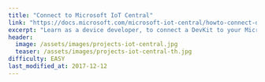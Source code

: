 ```yaml
---
title: "Connect to Microsoft IoT Central"
link: "https://docs.microsoft.com/microsoft-iot-central/howto-connect-devkit"
excerpt: "Learn as a device developer, to connect a DevKit to your Microsoft IoT Central application. All within 5 minutes."
header:
  image: /assets/images/projects-iot-central.jpg
  teaser: /assets/images/projects-iot-central-th.jpg
difficulty: EASY
last_modified_at: 2017-12-12
---
```

